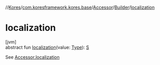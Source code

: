 //[Kores](../../../../index.md)/[com.koresframework.kores.base](../../index.md)/[Accessor](../index.md)/[Builder](index.md)/[localization](localization.md)

# localization

[jvm]\
abstract fun [localization](localization.md)(value: [Type](https://docs.oracle.com/javase/8/docs/api/java/lang/reflect/Type.html)): [S](index.md)

See [Accessor.localization](../localization.md)
